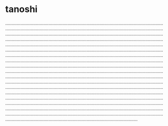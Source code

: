 # tanoshi
................................................................................................................................................................................................................................................................................................................................................................................................................................................................................................................................................................................................................................................................................................................................................................................................................................................................................................................................................................................................................................................................................................................................................................................................................................................................................................................................................................................................................................................................................................................................................................................................................................................................................................................................................................................................................................................................................................................................................................................................................................................................................................................................................................................................................................................................................................................................................................................................................................